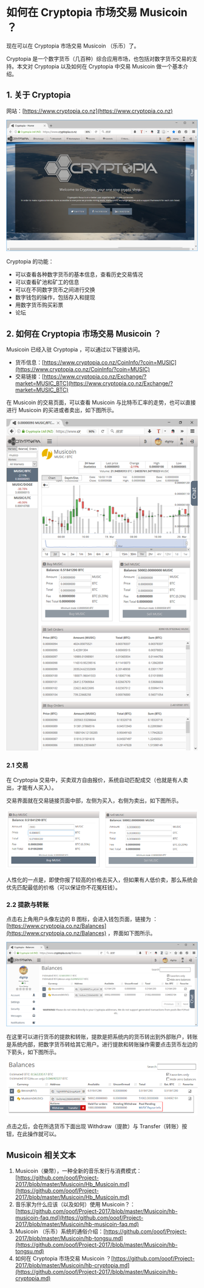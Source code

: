 # 如何在 Cryptopia 市场交易 Musicoin ？

现在可以在 Cryptopia 市场交易 Musicoin （乐币）了。 

Cryptopia 是一个数字货币（几百种）综合应用市场，也包括对数字货币交易的支持。本文对 Cryptopia 以及如何在  Cryptopia 中交易 Musicoin 做一个基本介绍。

## 1. 关于 Cryptopia

网站：[https://www.cryptopia.co.nz](https://www.cryptopia.co.nz)

![](img/2017-03-20.PNG)

 Cryptopia 的功能：

- 可以查看各种数字货币的基本信息，查看历史交易情况
- 可以查看矿池和矿工的信息
- 可以在不同数字货币之间进行交换
- 数字钱包的操作，包括存入和提现
- 用数字货币购买彩票
- 论坛

## 2.  如何在 Cryptopia 市场交易 Musicoin ？

Musicoin 已经入驻 Cryptopia ，可以通过以下链接访问。

- 货币信息：[https://www.cryptopia.co.nz/CoinInfo/?coin=MUSIC](https://www.cryptopia.co.nz/CoinInfo/?coin=MUSIC)
- 交易链接：[https://www.cryptopia.co.nz/Exchange/?market=MUSIC_BTC](https://www.cryptopia.co.nz/Exchange/?market=MUSIC_BTC)

在 Musicoin 的交易页面，可以查看 Musicoin 与比特币汇率的走势，也可以直接进行 Musicoin 的买进或者卖出，如下图所示。

![](img/2017-03-20-2.png)

### 2.1 交易

在 Cryptopia 交易中，买卖双方自由报价，系统自动匹配成交（也就是有人卖出，才能有人买入）。

交易界面就在交易链接页面中部，左侧为买入，右侧为卖出，如下图所示。

![](img/2017-03-20-5.png)

人性化的一点是，即使你报了较高的价格去买入，但如果有人低价卖，那么系统会优先匹配最低的价格（可以保证你不花冤枉钱）。

### 2.2 提款与转账

点击右上角用户头像左边的 B 图标，会进入钱包页面，链接为 ： [https://www.cryptopia.co.nz/Balances](https://www.cryptopia.co.nz/Balances) ，界面如下图所示。

![](img/2017-03-20-3.PNG)

在这里可以进行货币的提款和转账，提款是把系统内的货币转出到外部账户，转账是系统内部，把数字货币转给其它用户。进行提款和转账操作需要点击货币左边的下箭头，如下图所示。

![](img/2017-03-20-4.png)

点击之后，会在所选货币下面出现 Withdraw（提款）与 Transfer（转账）按钮，在此操作就可以。




## Musicoin 相关文本


1. Musicoin（樂幣），一种全新的音乐发行与消费模式：[https://github.com/ooof/Project-2017/blob/master/Musicoin/Hb_Musicoin.md](https://github.com/ooof/Project-2017/blob/master/Musicoin/Hb_Musicoin.md)
1. 音乐家为什么应该（以及如何）使用 Musicoin？：[https://github.com/ooof/Project-2017/blob/master/Musicoin/hb-musicoin-faq.md](https://github.com/ooof/Project-2017/blob/master/Musicoin/hb-musicoin-faq.md)
1. Musicoin （乐币）系统的通俗介绍：[https://github.com/ooof/Project-2017/blob/master/Musicoin/hb-tongsu.md](https://github.com/ooof/Project-2017/blob/master/Musicoin/hb-tongsu.md)
2. 如何在 Cryptopia 市场交易 Musicoin ？[https://github.com/ooof/Project-2017/blob/master/Musicoin/hb-cryptopia.md](https://github.com/ooof/Project-2017/blob/master/Musicoin/hb-cryptopia.md)







